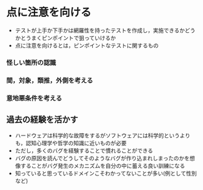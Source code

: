 # 点に注意を向ける

- テストが上手か下手かは網羅性を持ったテストを作成し，実施できるかどうかとうまくピンポイントで狙っていけるか
- 点に注意を向けるとは，ピンポイントなテストに関するもの

### 怪しい箇所の認識

### 間，対象，類推，外側を考える

### 意地悪条件を考える

## 過去の経験を活かす

- ハードウェアは科学的な故障をするがソフトウェアには科学的というよりも，認知心理学や哲学の知識に近いものが必要
- ただし，多くのバグを経験することで慣れることができる
- バグの原因を読んでどうしてそのようなバグが作り込まれしまったのかを想像することがバグ発生のメカニズムを自分の中に蓄える良い訓練になる
- 知っていると思っているドメインこそわかってないことが多い(例として性別など)
